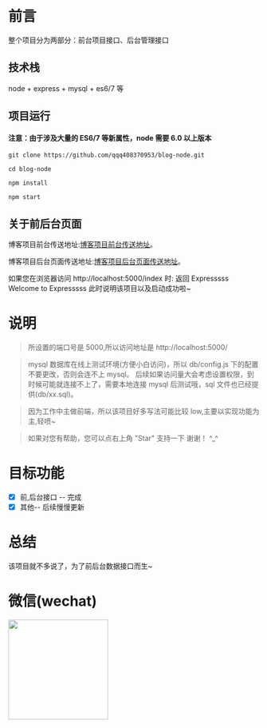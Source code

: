 # 前言

整个项目分为两部分：前台项目接口、后台管理接口

## 技术栈

node + express + mysql + es6/7 等

## 项目运行

#### 注意：由于涉及大量的 ES6/7 等新属性，node 需要 6.0 以上版本

```
git clone https://github.com/qqq408370953/blog-node.git  

cd blog-node

npm install

npm start

```

## 关于前后台页面

博客项目前台传送地址:[博客项目前台传送地址](https://github.com/qqq408370953/blog-nuxt)。

博客项目后台页面传送地址:[博客项目后台页面传送地址](https://github.com/qqq408370953/blog-admin)。

如果您在浏览器访问 http://localhost:5000/index 时:
返回
Expresssss
Welcome to Expresssss
此时说明该项目以及启动成功啦~

# 说明

> 所设置的端口号是 5000,所以访问地址是 http://localhost:5000/

> mysql 数据库在线上测试环境(方便小白访问)，所以 db/config.js 下的配置不要更改，否则会连不上 mysql。
> 后续如果访问量大会考虑设置权限，到时候可能就连接不上了，需要本地连接 mysql 后测试哦，sql 文件也已经提供(db/xx.sql)。

> 因为工作中主做前端，所以该项目好多写法可能比较 low,主要以实现功能为主,轻喷~

> 如果对您有帮助，您可以点右上角 "Star" 支持一下 谢谢！ ^\_^

# 目标功能

- [x] 前,后台接口 -- 完成
- [x] 其他-- 后续慢慢更新

# 总结

该项目就不多说了，为了前后台数据接口而生~

# 微信(wechat)

<img src="http://server.itemsblog.com/uploads/20200910/1599725252459.jpg" width="200" height="200"/>
